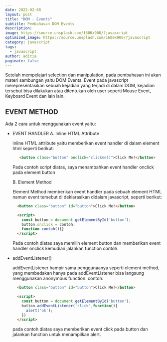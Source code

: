 ```yaml
---
date: 2022-02-08
layout: post
title: "DOM - Events"
subtitle: Pembahasan DOM Events
description:
image: https://source.unsplash.com/1600x900/?javascript
optimized_image: https://source.unsplash.com/1600x900/?javascript
category: javascript
tags:
  - javascript
author: aditia
paginate: false
---
```


Setelah mempelajari selection dan manipulation, pada pembahasan ini akan materi sambungan yaitu DOM Events. Event pada javascript merepresentasikan sebuah kejadian yang terjadi di dalam DOM, kejadian tersebut bisa dilakukan atau ditentukan oleh user seperti Mouse Event, Keyboard Event dan lain lain.

## EVENT METHOD

Ada 2 cara untuk menggunakan event yaitu:

- EVENT HANDLER
  A. Inline HTML Attribute

  inline HTML attribute yaitu memberikan event handler di dalam element html seperti berikut:

  ```HTML
     <button class="button" onclick="clickme()">Click Me!</button>
  ```

  Pada contoh script diatas, saya menambahkan event handler onclick pada element button

  B. Element Method

  Element Method memberikan event handler pada sebuah element HTML namun event tersebut di deklarasikan didalam javascript, seperti berikut:

  ```HTML
    <button class="button" id="button">Click Me!</button>

    <script>
      const button = document.getElementById('button');
      button.onclick = contoh;
      function contoh(){}
    </script>
  ```

  Pada contoh diatas saya memilih element button dan memberikan event handler onclick kemudian jalankan function contoh.

- addEventListener()

  addEventListener hampir sama penggunaanya seperti element method, yang membedakan hanya pada addEventListener bisa langsung menggunakan anonymous function. contoh:

  ```HTML
    <button class="button" id="button">Click Me!</button>

    <script>
      const button = document.getElementById('button');
      button.addEventListener('click',function(){
        alert('ok');
      })
    </script>
  ```

  pada contoh diatas saya memberikan event click pada button dan jalankan function untuk menampilkan alert.
